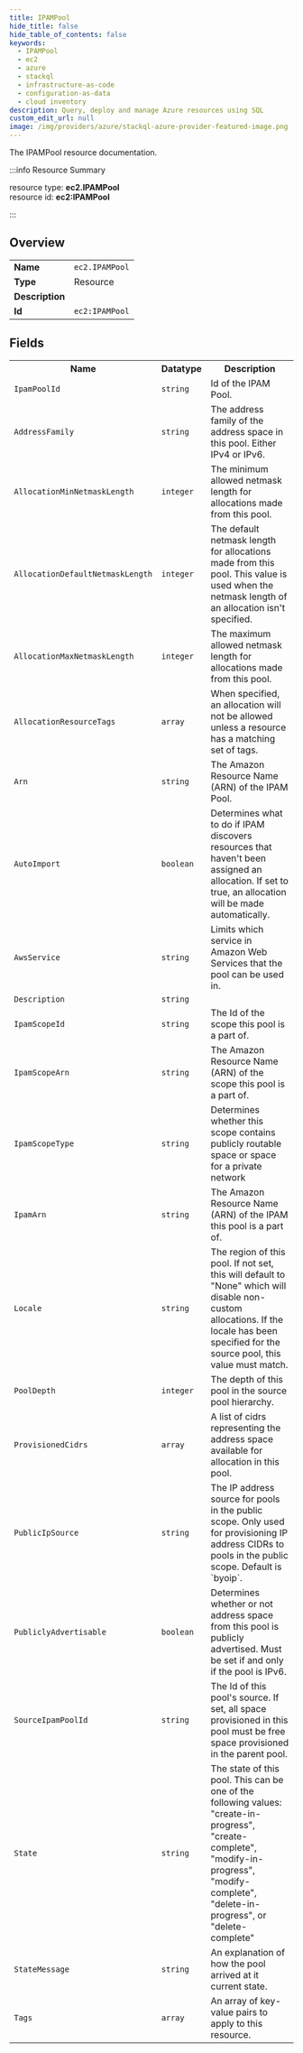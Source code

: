 ```yaml
---
title: IPAMPool
hide_title: false
hide_table_of_contents: false
keywords:
  - IPAMPool
  - ec2
  - azure
  - stackql
  - infrastructure-as-code
  - configuration-as-data
  - cloud inventory
description: Query, deploy and manage Azure resources using SQL
custom_edit_url: null
image: /img/providers/azure/stackql-azure-provider-featured-image.png
---
```

The IPAMPool resource documentation.

:::info Resource Summary

<div class="row">
<div class="providerDocColumn">
<span>resource type:&nbsp;<b>ec2.IPAMPool</b></span><br />
<span>resource id:&nbsp;<b>ec2:IPAMPool</b></span><br />
</div>
</div>

:::

## Overview
<table><tbody>
<tr><td><b>Name</b></td><td><code>ec2.IPAMPool</code></td></tr>
<tr><td><b>Type</b></td><td>Resource</td></tr>
<tr><td><b>Description</b></td><td></td></tr>
<tr><td><b>Id</b></td><td><code>ec2:IPAMPool</code></td></tr>
</tbody></table>

## Fields
<table><tbody>
<tr><th>Name</th><th>Datatype</th><th>Description</th></tr>
<tr><td><code>IpamPoolId</code></td><td><code>string</code></td><td>Id of the IPAM Pool.</td></tr><tr><td><code>AddressFamily</code></td><td><code>string</code></td><td>The address family of the address space in this pool. Either IPv4 or IPv6.</td></tr><tr><td><code>AllocationMinNetmaskLength</code></td><td><code>integer</code></td><td>The minimum allowed netmask length for allocations made from this pool.</td></tr><tr><td><code>AllocationDefaultNetmaskLength</code></td><td><code>integer</code></td><td>The default netmask length for allocations made from this pool. This value is used when the netmask length of an allocation isn't specified.</td></tr><tr><td><code>AllocationMaxNetmaskLength</code></td><td><code>integer</code></td><td>The maximum allowed netmask length for allocations made from this pool.</td></tr><tr><td><code>AllocationResourceTags</code></td><td><code>array</code></td><td>When specified, an allocation will not be allowed unless a resource has a matching set of tags.</td></tr><tr><td><code>Arn</code></td><td><code>string</code></td><td>The Amazon Resource Name (ARN) of the IPAM Pool.</td></tr><tr><td><code>AutoImport</code></td><td><code>boolean</code></td><td>Determines what to do if IPAM discovers resources that haven't been assigned an allocation. If set to true, an allocation will be made automatically.</td></tr><tr><td><code>AwsService</code></td><td><code>string</code></td><td>Limits which service in Amazon Web Services that the pool can be used in.</td></tr><tr><td><code>Description</code></td><td><code>string</code></td><td></td></tr><tr><td><code>IpamScopeId</code></td><td><code>string</code></td><td>The Id of the scope this pool is a part of.</td></tr><tr><td><code>IpamScopeArn</code></td><td><code>string</code></td><td>The Amazon Resource Name (ARN) of the scope this pool is a part of.</td></tr><tr><td><code>IpamScopeType</code></td><td><code>string</code></td><td>Determines whether this scope contains publicly routable space or space for a private network</td></tr><tr><td><code>IpamArn</code></td><td><code>string</code></td><td>The Amazon Resource Name (ARN) of the IPAM this pool is a part of.</td></tr><tr><td><code>Locale</code></td><td><code>string</code></td><td>The region of this pool. If not set, this will default to "None" which will disable non-custom allocations. If the locale has been specified for the source pool, this value must match.</td></tr><tr><td><code>PoolDepth</code></td><td><code>integer</code></td><td>The depth of this pool in the source pool hierarchy.</td></tr><tr><td><code>ProvisionedCidrs</code></td><td><code>array</code></td><td>A list of cidrs representing the address space available for allocation in this pool.</td></tr><tr><td><code>PublicIpSource</code></td><td><code>string</code></td><td>The IP address source for pools in the public scope. Only used for provisioning IP address CIDRs to pools in the public scope. Default is `byoip`.</td></tr><tr><td><code>PubliclyAdvertisable</code></td><td><code>boolean</code></td><td>Determines whether or not address space from this pool is publicly advertised. Must be set if and only if the pool is IPv6.</td></tr><tr><td><code>SourceIpamPoolId</code></td><td><code>string</code></td><td>The Id of this pool's source. If set, all space provisioned in this pool must be free space provisioned in the parent pool.</td></tr><tr><td><code>State</code></td><td><code>string</code></td><td>The state of this pool. This can be one of the following values: "create-in-progress", "create-complete", "modify-in-progress", "modify-complete", "delete-in-progress", or "delete-complete"</td></tr><tr><td><code>StateMessage</code></td><td><code>string</code></td><td>An explanation of how the pool arrived at it current state.</td></tr><tr><td><code>Tags</code></td><td><code>array</code></td><td>An array of key-value pairs to apply to this resource.</td></tr>
</tbody></table>